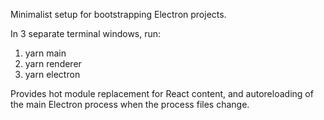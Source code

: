 Minimalist setup for bootstrapping Electron projects.

In 3 separate terminal windows, run:

1. yarn main
2. yarn renderer
3. yarn electron

Provides hot module replacement for React content, and autoreloading of the main Electron process when the process files change.
